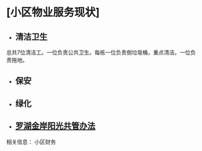 
# [小区物业服务现状]



- ## 清洁卫生
总共7位清洁工。一位负责公共卫生。每栋一位负责倒垃圾桶，重点清洁。一位负责拖地。



- ## 保安
- ## 绿化
- ## [罗湖金岸阳光共管办法](./management)

相关信息：
小区财务




<!--

# [业主寻找组织](/contact)
# 小区物业服务情况

- ## [罗湖金岸物业管理服务合同补充协议](/document/罗湖金岸物业管理服务合同补充协议.pdf)

## 清洁卫生

## 电梯

-->


